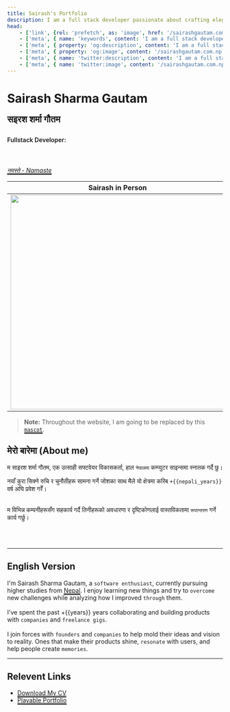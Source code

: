 ```yaml
---
title: Sairash's Portfolio
description: I am a full stack developer passionate about crafting elegant, efficient code and constantly expanding my skill set by mastering new technologies. With a strong foundation built on self-drive and insatiable curiosity, I thrive in collaborative environments where teamwork and empathy play a key role. I enjoy tackling complex challenges and transforming innovative ideas into impactful digital solutions that deliver real-world value.
head:
    - ['link', {rel: 'prefetch', as: 'image', href: '/sairashgautam.com.np.png'}]
    - ['meta', { name: 'keywords', content: 'I am a full stack developer passionate about crafting elegant, efficient code and constantly expanding my skill set by mastering new technologies. With a strong foundation built on self-drive and insatiable curiosity, I thrive in collaborative environments where teamwork and empathy play a key role. I enjoy tackling complex challenges and transforming innovative ideas into impactful digital solutions that deliver real-world value.' }]
    - ['meta', { property: 'og:description', content: 'I am a full stack developer passionate about crafting elegant, efficient code and constantly expanding my skill set by mastering new technologies. With a strong foundation built on self-drive and insatiable curiosity, I thrive in collaborative environments where teamwork and empathy play a key role. I enjoy tackling complex challenges and transforming innovative ideas into impactful digital solutions that deliver real-world value.' }]
    - ['meta', { property: 'og:image', content: '/sairashgautam.com.np.png' }]
    - ['meta', { name: 'twitter:description', content: 'I am a full stack developer passionate about crafting elegant, efficient code and constantly expanding my skill set by mastering new technologies. With a strong foundation built on self-drive and insatiable curiosity, I thrive in collaborative environments where teamwork and empathy play a key role. I enjoy tackling complex challenges and transforming innovative ideas into impactful digital solutions that deliver real-world value.' }]
    - ['meta', { name: 'twitter:image', content: '/sairashgautam.com.np.png' }]
---
```



<script setup>
  import {toNepali} from "./.vitepress/custom/nepali_number"
  var starting_year = "2021/05/28"
  var years = new Date(new Date() - new Date(starting_year)).getFullYear() - 1970;
  var nepali_years = toNepali(years)


  let list_of_langugage = [
    ["https://abrudz.github.io/logos/TypeScript.svg", "https://www.typescriptlang.org/"],
    ["https://abrudz.github.io/logos/Go.svg", "https://go.dev/"],
    ["https://abrudz.github.io/logos/PHP.svg", "https://www.php.net/"],
    ["https://abrudz.github.io/logos/Python.svg", "https://www.python.org/"],
    ["https://abrudz.github.io/logos/JS.svg", "https://developer.mozilla.org/en-US/docs/Web/JavaScript"],
    ["https://abrudz.github.io/logos/V.svg", "https://vlang.io/"],
    ["https://utfs.io/f/Jk6mQ2VBlE6tJvy6SfVBlE6tumDzfiKX2RrbsTLOPYUd4IV8", "https://danfe.sairashgautam.com.np/"],
  ];
</script>

# Sairash Sharma Gautam
## सइरश शर्मा गौतम 


<div class="image-list">
  <div class="info"> Fullstack Developer: </div>

  <a v-for="item in list_of_langugage" target="_blank" :href="item[1]" > 
    <img  :src="item[0]" />
  </a>

</div>


_[नमस्ते - Namaste](./definations/namaste.md)_

| Sairash in Person | Sairash while Online |
| --------------- | ---------- |
| <img src="/sai/2.png" width="500"/> | <img src="/mascot/it-me.png" width="500"/> |



> **Note:** Throughout the website, I am going to be replaced by this [`mascot`](./definations/mascot.md).

## मेरो बारेमा (About me)


म साइरश शर्मा गौतम, एक उत्साही सफ्टवेयर विकासकर्ता, हाल `नेपालमा` कम्प्युटर साइन्समा स्नातक गर्दै छु।

नयाँ कुरा सिक्ने रुचि र चुनौतीहरू सामना गर्ने जोशका साथ मैले यो क्षेत्रमा करिब `+{{nepali_years}}` वर्ष अघि प्रवेश गरेँ।
<br/>
<br/>

म विभिन्न कम्पनीहरूसँग सहकार्य गर्दै तिनीहरूको अवधारणा र दृष्टिकोणलाई वास्तविकतामा `रूपान्तरण` गर्ने कार्य गर्छु।

<br><br>


---
## English Version

I'm Sairash Sharma Gautam, a `software enthusiast`, currently pursuing higher studies from [Nepal](https://en.wikipedia.org/wiki/Nepal). I enjoy learning new things and try to `overcome` new challenges while analyzing how I improved `through` them. 
<br><br>
I've spent the past +{{years}} years collaborating and building products with `companies` and `freelance gigs`. <br><br>
I join forces with `founders` and `companies` to help mold their ideas and vision to reality. Ones that make their products shine, `resonate` with users, and help people create `memories`.

<!-- Creator of [danfe programming language](https://danfe.sairashgautam.com.np) and [screeenpals](https://screeenpals.sairashgautam.com.np).  -->

---

## Relevent Links

- [Download My CV](https://drive.google.com/file/d/1Zz5EhxgF5lyRLBNNgMHhCr4hBp6QFA9i/view) 
- [Playable Portfolio](https://sairash.github.io/playable)


<!-- <style scoped>
.header-anchor {
  display: none;
}
</style> -->

<style scoped >
a {
  /* text-decoration:underline !important;  */
  border-bottom: 2px solid !important;
}

.info {
  font-weight: 600;
  margin-bottom: 20px;
}

.vp-doc p {
  margin: 0;
}

.image-list {
  padding: 10px 0px 20px 0px;
  display: flex;
  flex-wrap: wrap;
}

.image-list img {
  height: 20px;
  margin-left: 5px;
}

.image-list a {
  border-bottom: 0 !important;
}

.image-list a:hover {
  border-bottom: 2px solid !important;
}


#सइरश-शर्मा-गौतम {
  margin-top: 0 !important;
  padding: 0 !important;
}

#सइरश-शर्मा-गौतम a {
  display: none !important;
}
</style>
